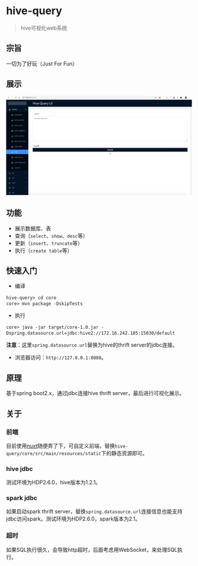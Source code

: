# hive-query

> hive可视化web系统

## 宗旨

一切为了好玩（Just For Fun）

## 展示

![展示](./doc/ui.png)

## 功能

* 展示数据库、表
* 查询（`select`、`show`、`desc`等）
* 更新（`insert`、`truncate`等）
* 执行（`create table`等）

## 快速入门

* 编译

```shell
hive-query> cd core
core> mvn package -DskipTests
```

* 执行

```shell
core> java -jar target/core-1.0.jar -Dspring.datasource.url=jdbc:hive2://172.16.242.185:15030/default
```

**注意**：这里`spring.datasource.url`替换为hive的thrift server的jdbc连接。

* 浏览器访问：`http://127.0.0.1:8080`。

## 原理

基于spring boot2.x，通过jdbc连接hive thrift server，最后进行可视化展示。

## 关于

### 前端

目前使用[nuxt](https://zh.nuxtjs.org/)随便弄了下，可自定义前端，替换`hive-query/core/src/main/resources/static`下的静态资源即可。

### hive jdbc

测试环境为HDP2.6.0，hive版本为1.2.1。

### spark jdbc

如果启动spark thrift server，替换`spring.datasource.url`连接信息也能支持jdbc访问spark。测试环境为HDP2.6.0，spark版本为2.1。

### 超时

如果SQL执行很久，会导致http超时，后面考虑用WebSocket，来处理SQL执行。